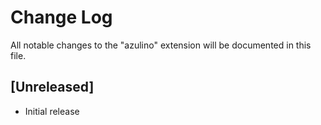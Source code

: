 # Change Log

All notable changes to the "azulino" extension will be documented in this file.

## [Unreleased]

- Initial release
